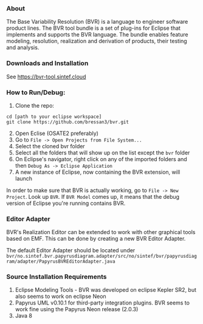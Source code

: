### About
The Base Variability Resolution (BVR) is a language to engineer software product lines. The BVR tool bundle is a set of plug-ins for Eclipse that implements and supports the BVR language. The bundle enables feature modeling, resolution, realization and derivation of products, their testing and analysis.

### Downloads and Installation
See https://bvr-tool.sintef.cloud

### How to Run/Debug:
1. Clone the repo:

```
cd [path to your eclipse workspace]
git clone https://github.com/bressan3/bvr.git
```

2. Open Eclise (OSATE2 preferably)
3. Go to `File -> Open Projects from File System...`
4. Select the cloned bvr folder
5. Select all the folders that will show up on the list except the `bvr` folder
5. On Eclipse's navigator, right click on any of the imported folders and then `Debug As -> Eclipse Application`
6. A new instance of Eclipse, now containing the BVR extension, will launch

In order to make sure that BVR is actually working, go to `File -> New Project`. Look up `BVR`. If `BVR Model` comes up, it means that the debug version of Eclipse you're running contains BVR.

### Editor Adapter
BVR's Realization Editor can be extended to work with other graphical tools based on EMF. This can be done by creating a new BVR Editor Adapter.

The default Editor Adapter should be located under `bvr/no.sintef.bvr.papyrusdiagram.adapter/src/no/sintef/bvr/papyrusdiagram/adapter/PapyrusBVREditorAdapter.java`

### Source Installation Requirements
1. Eclipse Modeling Tools - BVR was developed on eclipse Kepler SR2, but also seems to work on eclipse Neon
2. Papyrus UML v0.10.1 for third-party integration plugins.  BVR seems to work fine using the Papyrus Neon release (2.0.3)
3. Java 8

